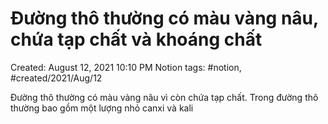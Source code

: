 # Đường thô thường có màu vàng nâu, chứa tạp chất và khoáng chất

Created: August 12, 2021 10:10 PM
Notion tags: #notion, #created/2021/Aug/12

Đường thô thường có màu vàng nâu vì còn chứa tạp chất. Trong đường thô thường bao gồm một lượng nhỏ canxi và kali